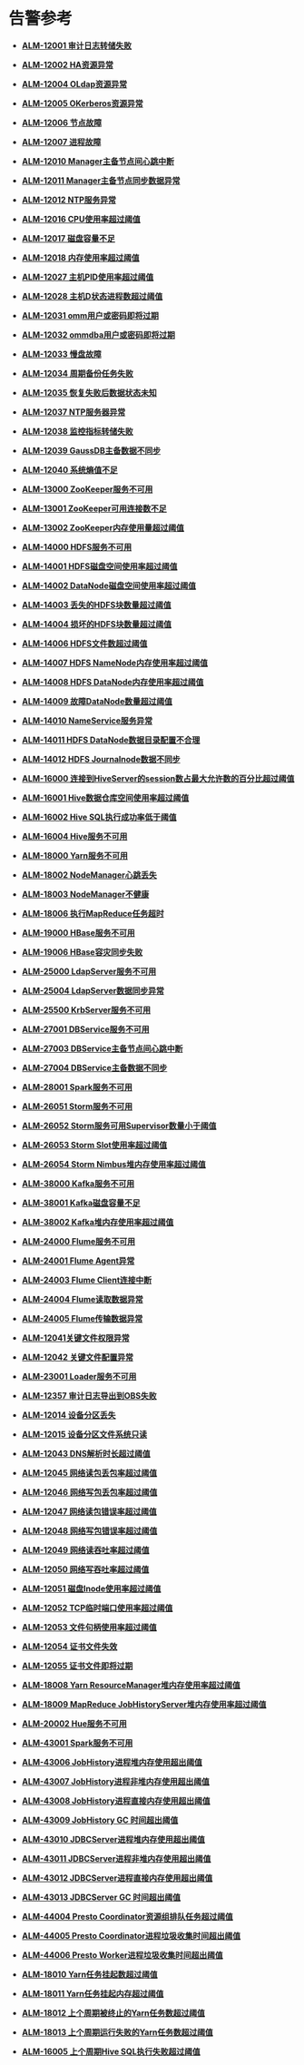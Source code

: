 # 告警参考<a name="ZH-CN_TOPIC_0174499319"></a>

-   **[ALM-12001 审计日志转储失败](ALM-12001-审计日志转储失败-3.md)**  

-   **[ALM-12002 HA资源异常](ALM-12002-HA资源异常-4.md)**  

-   **[ALM-12004 OLdap资源异常](ALM-12004-OLdap资源异常-5.md)**  

-   **[ALM-12005 OKerberos资源异常](ALM-12005-OKerberos资源异常-6.md)**  

-   **[ALM-12006 节点故障](ALM-12006-节点故障-7.md)**  

-   **[ALM-12007 进程故障](ALM-12007-进程故障-8.md)**  

-   **[ALM-12010 Manager主备节点间心跳中断](ALM-12010-Manager主备节点间心跳中断-9.md)**  

-   **[ALM-12011 Manager主备节点同步数据异常](ALM-12011-Manager主备节点同步数据异常-10.md)**  

-   **[ALM-12012 NTP服务异常](ALM-12012-NTP服务异常-11.md)**  

-   **[ALM-12016 CPU使用率超过阈值](ALM-12016-CPU使用率超过阈值-12.md)**  

-   **[ALM-12017 磁盘容量不足](ALM-12017-磁盘容量不足-13.md)**  

-   **[ALM-12018 内存使用率超过阈值](ALM-12018-内存使用率超过阈值-14.md)**  

-   **[ALM-12027 主机PID使用率超过阈值](ALM-12027-主机PID使用率超过阈值-15.md)**  

-   **[ALM-12028 主机D状态进程数超过阈值](ALM-12028-主机D状态进程数超过阈值-16.md)**  

-   **[ALM-12031 omm用户或密码即将过期](ALM-12031-omm用户或密码即将过期-17.md)**  

-   **[ALM-12032 ommdba用户或密码即将过期](ALM-12032-ommdba用户或密码即将过期-18.md)**  

-   **[ALM-12033 慢盘故障](ALM-12033-慢盘故障-19.md)**  

-   **[ALM-12034 周期备份任务失败](ALM-12034-周期备份任务失败-20.md)**  

-   **[ALM-12035 恢复失败后数据状态未知](ALM-12035-恢复失败后数据状态未知-21.md)**  

-   **[ALM-12037 NTP服务器异常](ALM-12037-NTP服务器异常-22.md)**  

-   **[ALM-12038 监控指标转储失败](ALM-12038-监控指标转储失败-23.md)**  

-   **[ALM-12039 GaussDB主备数据不同步](ALM-12039-GaussDB主备数据不同步-24.md)**  

-   **[ALM-12040 系统熵值不足](ALM-12040-系统熵值不足-25.md)**  

-   **[ALM-13000 ZooKeeper服务不可用](ALM-13000-ZooKeeper服务不可用-26.md)**  

-   **[ALM-13001 ZooKeeper可用连接数不足](ALM-13001-ZooKeeper可用连接数不足-27.md)**  

-   **[ALM-13002 ZooKeeper内存使用量超过阈值](ALM-13002-ZooKeeper内存使用量超过阈值-28.md)**  

-   **[ALM-14000 HDFS服务不可用](ALM-14000-HDFS服务不可用-29.md)**  

-   **[ALM-14001 HDFS磁盘空间使用率超过阈值](ALM-14001-HDFS磁盘空间使用率超过阈值-30.md)**  

-   **[ALM-14002 DataNode磁盘空间使用率超过阈值](ALM-14002-DataNode磁盘空间使用率超过阈值-31.md)**  

-   **[ALM-14003 丢失的HDFS块数量超过阈值](ALM-14003-丢失的HDFS块数量超过阈值-32.md)**  

-   **[ALM-14004 损坏的HDFS块数量超过阈值](ALM-14004-损坏的HDFS块数量超过阈值-33.md)**  

-   **[ALM-14006 HDFS文件数超过阈值](ALM-14006-HDFS文件数超过阈值-34.md)**  

-   **[ALM-14007 HDFS NameNode内存使用率超过阈值](ALM-14007-HDFS-NameNode内存使用率超过阈值-35.md)**  

-   **[ALM-14008 HDFS DataNode内存使用率超过阈值](ALM-14008-HDFS-DataNode内存使用率超过阈值-36.md)**  

-   **[ALM-14009 故障DataNode数量超过阈值](ALM-14009-故障DataNode数量超过阈值-37.md)**  

-   **[ALM-14010 NameService服务异常](ALM-14010-NameService服务异常-38.md)**  

-   **[ALM-14011 HDFS DataNode数据目录配置不合理](ALM-14011-HDFS-DataNode数据目录配置不合理-39.md)**  

-   **[ALM-14012 HDFS Journalnode数据不同步](ALM-14012-HDFS-Journalnode数据不同步-40.md)**  

-   **[ALM-16000 连接到HiveServer的session数占最大允许数的百分比超过阈值](ALM-16000-连接到HiveServer的session数占最大允许数的百分比超过阈值-41.md)**  

-   **[ALM-16001 Hive数据仓库空间使用率超过阈值](ALM-16001-Hive数据仓库空间使用率超过阈值-42.md)**  

-   **[ALM-16002 Hive SQL执行成功率低于阈值](ALM-16002-Hive-SQL执行成功率低于阈值-43.md)**  

-   **[ALM-16004 Hive服务不可用](ALM-16004-Hive服务不可用-44.md)**  

-   **[ALM-18000 Yarn服务不可用](ALM-18000-Yarn服务不可用-45.md)**  

-   **[ALM-18002 NodeManager心跳丢失](ALM-18002-NodeManager心跳丢失-46.md)**  

-   **[ALM-18003 NodeManager不健康](ALM-18003-NodeManager不健康-47.md)**  

-   **[ALM-18006 执行MapReduce任务超时](ALM-18006-执行MapReduce任务超时-48.md)**  

-   **[ALM-19000 HBase服务不可用](ALM-19000-HBase服务不可用-49.md)**  

-   **[ALM-19006 HBase容灾同步失败](ALM-19006-HBase容灾同步失败-50.md)**  

-   **[ALM-25000 LdapServer服务不可用](ALM-25000-LdapServer服务不可用-51.md)**  

-   **[ALM-25004 LdapServer数据同步异常](ALM-25004-LdapServer数据同步异常-52.md)**  

-   **[ALM-25500 KrbServer服务不可用](ALM-25500-KrbServer服务不可用-53.md)**  

-   **[ALM-27001 DBService服务不可用](ALM-27001-DBService服务不可用-54.md)**  

-   **[ALM-27003 DBService主备节点间心跳中断](ALM-27003-DBService主备节点间心跳中断-55.md)**  

-   **[ALM-27004 DBService主备数据不同步](ALM-27004-DBService主备数据不同步-56.md)**  

-   **[ALM-28001 Spark服务不可用](ALM-28001-Spark服务不可用-57.md)**  

-   **[ALM-26051 Storm服务不可用](ALM-26051-Storm服务不可用-58.md)**  

-   **[ALM-26052 Storm服务可用Supervisor数量小于阈值](ALM-26052-Storm服务可用Supervisor数量小于阈值-59.md)**  

-   **[ALM-26053 Storm Slot使用率超过阈值](ALM-26053-Storm-Slot使用率超过阈值-60.md)**  

-   **[ALM-26054 Storm Nimbus堆内存使用率超过阈值](ALM-26054-Storm-Nimbus堆内存使用率超过阈值-61.md)**  

-   **[ALM-38000 Kafka服务不可用](ALM-38000-Kafka服务不可用-62.md)**  

-   **[ALM-38001 Kafka磁盘容量不足](ALM-38001-Kafka磁盘容量不足-63.md)**  

-   **[ALM-38002 Kafka堆内存使用率超过阈值](ALM-38002-Kafka堆内存使用率超过阈值-64.md)**  

-   **[ALM-24000 Flume服务不可用](ALM-24000-Flume服务不可用-65.md)**  

-   **[ALM-24001 Flume Agent异常](ALM-24001-Flume-Agent异常-66.md)**  

-   **[ALM-24003 Flume Client连接中断](ALM-24003-Flume-Client连接中断-67.md)**  

-   **[ALM-24004 Flume读取数据异常](ALM-24004-Flume读取数据异常-68.md)**  

-   **[ALM-24005 Flume传输数据异常](ALM-24005-Flume传输数据异常-69.md)**  

-   **[ALM-12041关键文件权限异常](ALM-12041关键文件权限异常-70.md)**  

-   **[ALM-12042 关键文件配置异常](ALM-12042-关键文件配置异常-71.md)**  

-   **[ALM-23001 Loader服务不可用](ALM-23001-Loader服务不可用-72.md)**  

-   **[ALM-12357 审计日志导出到OBS失败](ALM-12357-审计日志导出到OBS失败-73.md)**  

-   **[ALM-12014 设备分区丢失](ALM-12014-设备分区丢失-74.md)**  

-   **[ALM-12015 设备分区文件系统只读](ALM-12015-设备分区文件系统只读-75.md)**  

-   **[ALM-12043 DNS解析时长超过阈值](ALM-12043-DNS解析时长超过阈值-76.md)**  

-   **[ALM-12045 网络读包丢包率超过阈值](ALM-12045-网络读包丢包率超过阈值-77.md)**  

-   **[ALM-12046 网络写包丢包率超过阈值](ALM-12046-网络写包丢包率超过阈值-78.md)**  

-   **[ALM-12047 网络读包错误率超过阈值](ALM-12047-网络读包错误率超过阈值-79.md)**  

-   **[ALM-12048 网络写包错误率超过阈值](ALM-12048-网络写包错误率超过阈值-80.md)**  

-   **[ALM-12049 网络读吞吐率超过阈值](ALM-12049-网络读吞吐率超过阈值-81.md)**  

-   **[ALM-12050 网络写吞吐率超过阈值](ALM-12050-网络写吞吐率超过阈值-82.md)**  

-   **[ALM-12051 磁盘Inode使用率超过阈值](ALM-12051-磁盘Inode使用率超过阈值-83.md)**  

-   **[ALM-12052 TCP临时端口使用率超过阈值](ALM-12052-TCP临时端口使用率超过阈值-84.md)**  

-   **[ALM-12053 文件句柄使用率超过阈值](ALM-12053-文件句柄使用率超过阈值-85.md)**  

-   **[ALM-12054 证书文件失效](ALM-12054-证书文件失效-86.md)**  

-   **[ALM-12055 证书文件即将过期](ALM-12055-证书文件即将过期-87.md)**  

-   **[ALM-18008 Yarn ResourceManager堆内存使用率超过阈值](ALM-18008-Yarn-ResourceManager堆内存使用率超过阈值-88.md)**  

-   **[ALM-18009 MapReduce JobHistoryServer堆内存使用率超过阈值](ALM-18009-MapReduce-JobHistoryServer堆内存使用率超过阈值-89.md)**  

-   **[ALM-20002 Hue服务不可用](ALM-20002-Hue服务不可用-90.md)**  

-   **[ALM-43001 Spark服务不可用](ALM-43001-Spark服务不可用-91.md)**  

-   **[ALM-43006 JobHistory进程堆内存使用超出阈值](ALM-43006-JobHistory进程堆内存使用超出阈值-92.md)**  

-   **[ALM-43007 JobHistory进程非堆内存使用超出阈值](ALM-43007-JobHistory进程非堆内存使用超出阈值-93.md)**  

-   **[ALM-43008 JobHistory进程直接内存使用超出阈值](ALM-43008-JobHistory进程直接内存使用超出阈值-94.md)**  

-   **[ALM-43009 JobHistory GC 时间超出阈值](ALM-43009-JobHistory-GC-时间超出阈值-95.md)**  

-   **[ALM-43010 JDBCServer进程堆内存使用超出阈值](ALM-43010-JDBCServer进程堆内存使用超出阈值-96.md)**  

-   **[ALM-43011 JDBCServer进程非堆内存使用超出阈值](ALM-43011-JDBCServer进程非堆内存使用超出阈值-97.md)**  

-   **[ALM-43012 JDBCServer进程直接内存使用超出阈值](ALM-43012-JDBCServer进程直接内存使用超出阈值-98.md)**  

-   **[ALM-43013 JDBCServer GC 时间超出阈值](ALM-43013-JDBCServer-GC-时间超出阈值-99.md)**  

-   **[ALM-44004 Presto Coordinator资源组排队任务超过阈值](ALM-44004-Presto-Coordinator资源组排队任务超过阈值-100.md)**  

-   **[ALM-44005 Presto Coordinator进程垃圾收集时间超出阈值](ALM-44005-Presto-Coordinator进程垃圾收集时间超出阈值-101.md)**  

-   **[ALM-44006 Presto Worker进程垃圾收集时间超出阈值](ALM-44006-Presto-Worker进程垃圾收集时间超出阈值-102.md)**  

-   **[ALM-18010 Yarn任务挂起数超过阈值](ALM-18010-Yarn任务挂起数超过阈值-103.md)**  

-   **[ALM-18011 Yarn任务挂起内存超过阈值](ALM-18011-Yarn任务挂起内存超过阈值-104.md)**  

-   **[ALM-18012 上个周期被终止的Yarn任务数超过阈值](ALM-18012-上个周期被终止的Yarn任务数超过阈值-105.md)**  

-   **[ALM-18013 上个周期运行失败的Yarn任务数超过阈值](ALM-18013-上个周期运行失败的Yarn任务数超过阈值-106.md)**  

-   **[ALM-16005 上个周期Hive SQL执行失败超过阈值](ALM-16005-上个周期Hive-SQL执行失败超过阈值-107.md)**  


